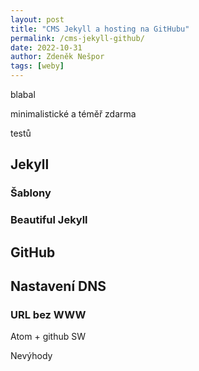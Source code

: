 ```yaml
---
layout: post
title: "CMS Jekyll a hosting na GitHubu"
permalink: /cms-jekyll-github/
date: 2022-10-31
author: Zdeněk Nešpor
tags: [weby]
---
```


blabal

minimalistické a téměř zdarma

testů

## Jekyll

### Šablony

### Beautiful Jekyll

## GitHub

## Nastavení DNS

### URL bez WWW

Atom + github SW

Nevýhody
